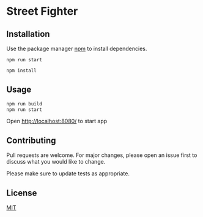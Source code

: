 # Street Fighter

## Installation

Use the package manager [npm](https://www.npmjs.com/) to install dependencies.

`npm run start`
```bash
npm install
```
## Usage

```bash
npm run build
npm run start
```
Open [http://localhost:8080/](http://localhost:8080/) to start app

## Contributing
Pull requests are welcome. For major changes, please open an issue first to discuss what you would like to change.

Please make sure to update tests as appropriate.

## License
[MIT](https://choosealicense.com/licenses/mit/)